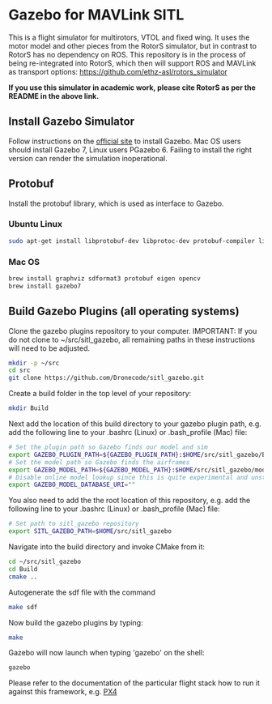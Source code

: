 # Gazebo for MAVLink SITL

This is a flight simulator for multirotors, VTOL and fixed wing. It uses the motor model and other pieces from the RotorS simulator, but in contrast to RotorS has no dependency on ROS. This repository is in the process of being re-integrated into RotorS, which then will support ROS and MAVLink as transport options: https://github.com/ethz-asl/rotors_simulator

**If you use this simulator in academic work, please cite RotorS as per the README in the above link.**

## Install Gazebo Simulator

Follow instructions on the [official site](http://gazebosim.org/tutorials?cat=install) to install Gazebo. Mac OS users should install Gazebo 7, Linux users PGazebo 6. Failing to install the right version can render the simulation inoperational.


## Protobuf

Install the protobuf library, which is used as interface to Gazebo.

### Ubuntu Linux

```bash
sudo apt-get install libprotobuf-dev libprotoc-dev protobuf-compiler libeigen3-dev libgazebo6-dev
```

### Mac OS

```bash
brew install graphviz sdformat3 protobuf eigen opencv
brew install gazebo7
```

## Build Gazebo Plugins (all operating systems)

Clone the gazebo plugins repository to your computer. IMPORTANT: If you do not clone to ~/src/sitl_gazebo, all remaining paths in these instructions will need to be adjusted.

```bash
mkdir -p ~/src
cd src
git clone https://github.com/Dronecode/sitl_gazebo.git
```

Create a build folder in the top level of your repository:

```bash
mkdir Build
```

Next add the location of this build directory to your gazebo plugin path, e.g. add the following line to your .bashrc (Linux) or .bash_profile (Mac) file:


```bash
# Set the plugin path so Gazebo finds our model and sim
export GAZEBO_PLUGIN_PATH=${GAZEBO_PLUGIN_PATH}:$HOME/src/sitl_gazebo/Build
# Set the model path so Gazebo finds the airframes
export GAZEBO_MODEL_PATH=${GAZEBO_MODEL_PATH}:$HOME/src/sitl_gazebo/models
# Disable online model lookup since this is quite experimental and unstable
export GAZEBO_MODEL_DATABASE_URI=""
```

You also need to add the the root location of this repository, e.g. add the following line to your .bashrc (Linux) or .bash_profile (Mac) file:
```bash
# Set path to sitl_gazebo repository
export SITL_GAZEBO_PATH=$HOME/src/sitl_gazebo
```

Navigate into the build directory and invoke CMake from it:

```bash
cd ~/src/sitl_gazebo
cd Build
cmake ..
```

Autogenerate the sdf file with the command
```bash
make sdf
```

Now build the gazebo plugins by typing:

```bash
make
```

Gazebo will now launch when typing 'gazebo' on the shell:

```bash
gazebo
```

Please refer to the documentation of the particular flight stack how to run it against this framework, e.g. [PX4](http://dev.px4.io/simulation-gazebo.html)
